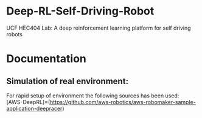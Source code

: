 # Deep-RL-Self-Driving-Robot
UCF HEC404 Lab: A deep reinforcement learning platform for self driving robots
# Documentation
## Simulation of real environment:
For rapid setup of environment the following sources has been used:   
[AWS-DeepRL]=(https://github.com/aws-robotics/aws-robomaker-sample-application-deepracer)


